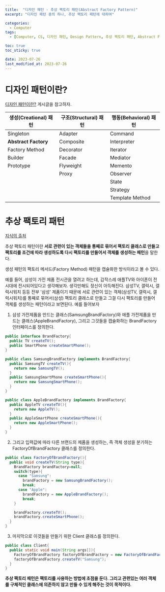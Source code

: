 ```yaml
---
title:  "디자인 패턴 - 추상 팩토리 패턴(Abstract Factory Pattern)"
excerpt: "디자인 패턴 중의 하나, 추상 팩토리 패턴에 대하여"

categories:
  - Computer
tags:
  - [Computer, CS, 디자인 패턴, Design Pattern, 추상 팩토리 패턴, Abstract Factory Pattern]

toc: true
toc_sticky: true

date: 2023-07-26
last_modified_at: 2023-07-26
---
```


# 디자인 패턴이란?
[디자인 패턴이란?](https://98tech-savvy.github.io/computer/CS-Design-Pattern/) 게시글을 참고하자.

|생성(Creational) 패턴|구조(Structural) 패턴|행동(Behavioral) 패턴|
|--|--|--|
|Singleton|Adapter|Command|
|**Abstract Factory**|Composite|Interpreter|
|Factory Method|Decorator|Iterator|
|Builder|Facade|Mediator|
|Prototype|Flyweight|Memento|
||Proxy|Observer|
|||State|
|||Strategy|
|||Template Method|

# 추상 팩토리 패턴

[지식의 출처](https://victorydntmd.tistory.com/300)

추상 팩토리 패턴이란 **서로 관련이 있는 객체들을 통째로 묶어서 팩토리 클래스로 만들고 팩토리를 조건에 따라 생성하도록 다시 팩토리를 만들어서 객체를 생성하는 패턴**을 말한다.

생성 패턴의 팩토리 메서드(Factory Method) 패턴을 캡슐화한 방식이라고 볼 수 있다.

예를 들어, 삼성이 가전 제품 전시관을 열려고 하는데, 갑작스레 애플TV와 아이폰이 전시대에 전시되어있다고 생각해보자. 생각만해도 정신이 아득해진다. 삼성TV, 갤럭시, 갤럭시워치 등등 전부 '삼성' 제품이기 때문에 서로 관련이 있는 객체(삼성TV, 갤럭시, 갤럭시워치)를 통째로 묶어서(삼성) 팩토리 클래스로 만들고 그걸 다시 팩토리를 만들어 객체를 생성하는 패턴이라고 보면된다. 예를 들어보자

1. 삼성 가전제품을 만드는 클래스(SamsungBrandFactory)와 애플 가전제품을 만드는 클래스(AppleBrandFactory), 그리고 그것들을 캡슐화하는 BrandFactory 인터페이스를 정의한다.

```java
public interface BrandFactory{
  public TV createTV();
  public SmartPhone createSmartPhone();
}

public class SamsungBrandFactory implements BrandFactory{
  public SamsungTV createTV(){
    return new SamsungTV();
  }
  public SamsungSmartPhone createSmartPhone(){
    return new SamsungSmartPhone();
  }
}

public class AppleBrandFactory implements BrandFactory{
  public AppleTV createTV(){
    return new AppleTV();
  }
  public AppleSmartPhone createSmartPhone(){
    return new AppleSmartPhone();
  }
}
```

2. 그리고 입력값에 따라 다른 브랜드의 제품을 생성하는, 즉 객체 생성을 분기하는 FactoryOfBrandFactory 클래스를 정의한다.

```java
public class FactoryOfBrandFactory(){
  public void createTV(String type){
    BrandFactory brandFactory=null;
    switch(type){
      case "Samsung":
        brandFactory = new SamsungBrandFactory();
        break;
      case "Apple":
        brandFactory = new AppleBrandFactory();
        break; 
    }

    brandFactory.createTV();
    brandFactory.createSmartPhone();
  }
}
```

3. 마지막으로 이것들을 만들기 위한 Client 클래스를 정의한다.

```java
public class Client{
  public static void main(String args[]){
    FactoryOfBrandFactory factoryOfBrandFactory = new FactoryOfBrandFactory();
    factoryOfBrandFactory.createTV("Samsung");
  }
}
```

**추상 팩토리 패턴은 팩토리를 사용하는 방법에 초점을 둔다. 그리고 관련있는 여러 객체를 구체적인 클래스에 의존하지 않고 만들 수 있게 해주는 것이 목적이다.**